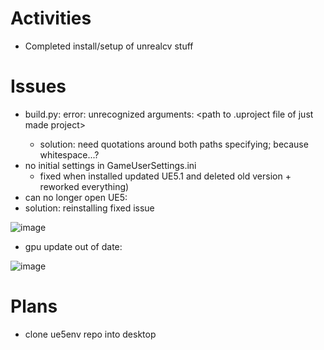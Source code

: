 # Activities

* Completed install/setup of unrealcv stuff

# Issues

* build.py: error: unrecognized arguments: <UE5 project folder> <path to .uproject file of just made project>
  * solution: need quotations around both paths specifying; because whitespace...?
* no initial settings in GameUserSettings.ini
  * fixed when installed updated UE5.1 and deleted old version + reworked everything)
* can no longer open UE5: 
 * solution: reinstalling fixed issue
 
 ![image](https://user-images.githubusercontent.com/70297740/220213495-3b88a1d9-293f-4287-8802-08cdeca644aa.png)
 * gpu update out of date:
 
 ![image](https://user-images.githubusercontent.com/70297740/221387436-02a60cae-60eb-458b-adba-b3cd95c6c037.png)
 


# Plans
 * clone ue5env repo into desktop
